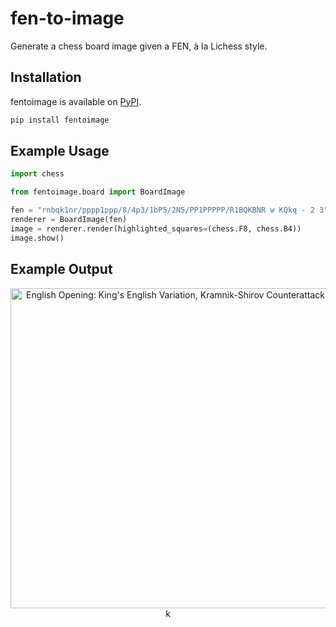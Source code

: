 # fen-to-image

Generate a chess board image given a FEN, à la Lichess style. 

## Installation

fentoimage is available on [PyPI](https://pypi.org/project/fentoimage/).

```sh
pip install fentoimage
```

## Example Usage

```python
import chess

from fentoimage.board import BoardImage

fen = "rnbqk1nr/pppp1ppp/8/4p3/1bP5/2N5/PP1PPPPP/R1BQKBNR w KQkq - 2 3"
renderer = BoardImage(fen)
image = renderer.render(highlighted_squares=(chess.F8, chess.B4))
image.show()
```

## Example Output

<p align="center">
  <img src="https://user-images.githubusercontent.com/36672196/187807385-6087105e-bf99-4167-8a75-7fb76b66a49f.PNG" width="512" alt="English Opening: King's English Variation, Kramnik-Shirov Counterattack">k
</p>
